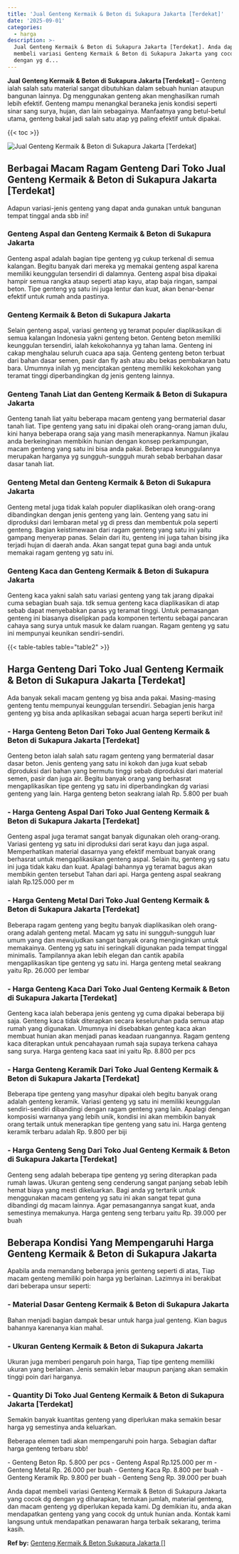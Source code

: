 ```yaml
---
title: 'Jual Genteng Kermaik & Beton di Sukapura Jakarta [Terdekat]'
date: '2025-09-01'
categories:
  - harga
description: >-
  Jual Genteng Kermaik & Beton di Sukapura Jakarta [Terdekat]. Anda dapat
  membeli variasi Genteng Kermaik & Beton di Sukapura Jakarta yang cocok dg
  dengan yg d...
---
```


**Jual Genteng Kermaik & Beton di Sukapura Jakarta \[Terdekat\]** – Genteng ialah salah satu material sangat dibutuhkan dalam sebuah hunian ataupun bangunan lainnya. Dg menggunakan genteng akan menghasilkan rumah lebih efektif. Genteng mampu menangkal beraneka jenis kondisi seperti sinar sang surya, hujan, dan lain sebagainya. Manfaatnya yang betul-betul utama, genteng bakal jadi salah satu atap yg paling efektif untuk dipakai.

{{< toc >}}

![Jual Genteng Kermaik & Beton di Sukapura Jakarta [Terdekat]](/images/genteng-minimalis-murah06.png)

## Berbagai Macam Ragam Genteng Dari Toko Jual Genteng Kermaik & Beton di Sukapura Jakarta \[Terdekat\]

Adapun variasi-jenis genteng yang dapat anda gunakan untuk bangunan tempat tinggal anda sbb ini!

### Genteng Aspal dan Genteng Kermaik & Beton di Sukapura Jakarta

Genteng aspal adalah bagian tipe genteng yg cukup terkenal di semua kalangan. Begitu banyak dari mereka yg memakai genteng aspal karena memiliki keunggulan tersendiri di dalamnya. Genteng aspal bisa dipakai hampir semua rangka ataup seperti atap kayu, atap baja ringan, sampai beton. Tipe genteng yg satu ini juga lentur dan kuat, akan benar-benar efektif untuk rumah anda pastinya.

### Genteng Kermaik & Beton di Sukapura Jakarta

Selain genteng aspal, variasi genteng yg teramat populer diaplikasikan di semua kalangan Indonesia yakni genteng beton. Genteng beton memiliki keunggulan tersendiri, ialah kekokohannya yg tahan lama. Genteng ini cakap menghalau seluruh cuaca apa saja. Genteng genteng beton terbuat dari bahan dasar semen, pasir dan fly ash atau abu bekas pembakaran batu bara. Umumnya inilah yg menciptakan genteng memiliki kekokohan yang teramat tinggi diperbandingkan dg jenis genteng lainnya.

### Genteng Tanah Liat dan Genteng Kermaik & Beton di Sukapura Jakarta

Genteng tanah liat yaitu beberapa macam genteng yang bermaterial dasar tanah liat. Tipe genteng yang satu ini dipakai oleh orang-orang jaman dulu, kini hanya beberapa orang saja yang masih menerapkannya. Namun jikalau anda berkeinginan membikin hunian dengan konsep perkampungan, macam genteng yang satu ini bisa anda pakai. Beberapa keunggulannya merupakan harganya yg sungguh-sungguh murah sebab berbahan dasar dasar tanah liat.

### Genteng Metal dan Genteng Kermaik & Beton di Sukapura Jakarta

Genteng metal juga tidak kalah populer diaplikasikan oleh orang-orang dibandingkan dengan jenis genteng yang lain. Genteng yang satu ini diproduksi dari lembaran metal yg di press dan membentuk pola seperti genteng. Bagian keistimewaan dari ragam genteng yang satu ini yaitu gampang menyerap panas. Selain dari itu, genteng ini juga tahan bising jika terjadi hujan di daerah anda. Akan sangat tepat guna bagi anda untuk memakai ragam genteng yg satu ini.

### Genteng Kaca dan Genteng Kermaik & Beton di Sukapura Jakarta

Genteng kaca yakni salah satu variasi genteng yang tak jarang dipakai cuma sebagian buah saja. tdk semua genteng kaca diaplikasikan di atap sebab dapat menyebabkan panas yg teramat tinggi. Untuk pemasangan genteng ini biasanya diselipkan pada komponen tertentu sebagai pancaran cahaya sang surya untuk masuk ke dalam ruangan. Ragam genteng yg satu ini mempunyai keunikan sendiri-sendiri.

{{< table-tables table="table2" >}}

## Harga Genteng Dari Toko Jual Genteng Kermaik & Beton di Sukapura Jakarta \[Terdekat\]

Ada banyak sekali macam genteng yg bisa anda pakai. Masing-masing genteng tentu mempunyai keunggulan tersendiri. Sebagian jenis harga genteng yg bisa anda aplikasikan sebagai acuan harga seperti berikut ini!

### \- Harga Genteng Beton Dari Toko Jual Genteng Kermaik & Beton di Sukapura Jakarta \[Terdekat\]

Genteng beton ialah salah satu ragam genteng yang bermaterial dasar dasar beton. Jenis genteng yang satu ini kokoh dan juga kuat sebab diproduksi dari bahan yang bermutu tinggi sebab diproduksi dari material semen, pasir dan juga air. Begitu banyak orang yang berhasrat mengaplikasikan tipe genteng yg satu ini diperbandingkan dg variasi genteng yang lain. Harga genteng beton seakrang ialah Rp. 5.800 per buah

### \- Harga Genteng Aspal Dari Toko Jual Genteng Kermaik & Beton di Sukapura Jakarta \[Terdekat\]

Genteng aspal juga teramat sangat banyak digunakan oleh orang-orang. Variasi genteng yg satu ini diproduksi dari serat kayu dan juga aspal. Memperhatikan material dasarnya yang efektif membuat banyak orang berhasrat untuk mengaplikasikan genteng aspal. Selain itu, genteng yg satu ini juga tidak kaku dan kuat. Apalagi bahannya yg teramat bagus akan membikin genten tersebut Tahan dari api. Harga genteng aspal seakrang ialah Rp.125.000 per m

### \- Harga Genteng Metal Dari Toko Jual Genteng Kermaik & Beton di Sukapura Jakarta \[Terdekat\]

Beberapa ragam genteng yang begitu banyak diaplikasikan oleh orang-orang adalah genteng metal. Macam yg satu ini sungguh-sungguh luar umum yang dan mewujudkan sangat banyak orang menginginkan untuk memakainya. Genteng yg satu ini seringkali digunakan pada tempat tinggal minimalis. Tampilannya akan lebih elegan dan cantik apabila mengaplikasikan tipe genteng yg satu ini. Harga genteng metal seakrang yaitu Rp. 26.000 per lembar

### \- Harga Genteng Kaca Dari Toko Jual Genteng Kermaik & Beton di Sukapura Jakarta \[Terdekat\]

Genteng kaca ialah beberapa jenis genteng yg cuma dipakai beberapa biji saja. Genteng kaca tidak diterapkan secara keseluruhan pada semua atap rumah yang digunakan. Umumnya ini disebabkan genteg kaca akan membuat hunian akan menjadi panas keadaan ruangannya. Ragam genteng kaca diterapkan untuk pencahayaan rumah saja supaya terkena cahaya sang surya. Harga genteng kaca saat ini yaitu Rp. 8.800 per pcs

### \- Harga Genteng Keramik Dari Toko Jual Genteng Kermaik & Beton di Sukapura Jakarta \[Terdekat\]

Beberapa tipe genteng yang masyhur dipakai oleh begitu banyak orang adalah genteng keramik. Variasi genteng yg satu ini memiliki keunggulan sendiri-sendiri dibandingi dengan ragam genteng yang lain. Apalagi dengan komposisi warnanya yang lebih unik, kondisi ini akan membikin banyak orang tertaik untuk menerapkan tipe genteng yang satu ini. Harga genteng keramik terbaru adalah Rp. 9.800 per biji

### \- Harga Genteng Seng Dari Toko Jual Genteng Kermaik & Beton di Sukapura Jakarta \[Terdekat\]

Genteng seng adalah beberapa tipe genteng yg sering diterapkan pada rumah lawas. Ukuran genteng seng cenderung sangat panjang sebab lebih hemat biaya yang mesti dikeluarkan. Bagi anda yg tertarik untuk menggunakan macam genteng yg satu ini akan sangat tepat guna dibandingi dg macam lainnya. Agar pemasangannya sangat kuat, anda semestinya memakunya. Harga genteng seng terbaru yaitu Rp. 39.000 per buah

## Beberapa Kondisi Yang Mempengaruhi Harga Genteng Kermaik & Beton di Sukapura Jakarta

Apabila anda memandang beberapa jenis genteng seperti di atas, Tiap macam genteng memiliki poin harga yg berlainan. Lazimnya ini berakibat dari beberapa unsur seperti:

### \- Material Dasar Genteng Kermaik & Beton di Sukapura Jakarta

Bahan menjadi bagian dampak besar untuk harga jual genteng. Kian bagus bahannya karenanya kian mahal.

### \- Ukuran Genteng Kermaik & Beton di Sukapura Jakarta

Ukuran juga memberi pengaruh poin harga, Tiap tipe genteng memiliki ukuran yang berlainan. Jenis semakin lebar maupun panjang akan semakin tinggi poin dari harganya.

### \- Quantity Di Toko Jual Genteng Kermaik & Beton di Sukapura Jakarta \[Terdekat\]

Semakin banyak kuantitas genteng yang diperlukan maka semakin besar harga yg semestinya anda keluarkan.

Beberapa elemen tadi akan mempengaruhi poin harga. Sebagian daftar harga genteng terbaru sbb!

\- Genteng Beton Rp. 5.800 per pcs - Genteng Aspal Rp.125.000 per m - Genteng Metal Rp. 26.000 per buah - Genteng Kaca Rp. 8.800 per buah - Genteng Keramik Rp. 9.800 per buah - Genteng Seng Rp. 39.000 per buah

Anda dapat membeli variasi Genteng Kermaik & Beton di Sukapura Jakarta yang cocok dg dengan yg diharapkan, tentukan jumlah, material genteng, dan macam genteng yg diperlukan kepada kami. Dg demikian itu, anda akan mendapatkan genteng yang yang cocok dg untuk hunian anda. Kontak kami langsung untuk mendapatkan penawaran harga terbaik sekarang, terima kasih.

**Ref by:**  [Genteng Kermaik & Beton  Sukapura Jakarta []](https://id.wikipedia.org/wiki/Genteng)
